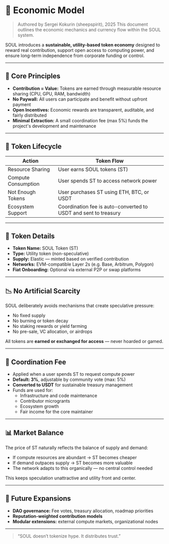 # 💸 Economic Model

> Authored by Sergei Kokurin (sheepspirit), 2025 
> This document outlines the economic mechanics and currency flow within the SOUL system.

SOUL introduces a **sustainable, utility-based token economy** designed to reward real contribution, support open access to computing power, and ensure long-term independence from corporate funding or control.

---

## 🧩 Core Principles

- **Contribution = Value:** Tokens are earned through measurable resource sharing (CPU, GPU, RAM, bandwidth)
- **No Paywall:** All users can participate and benefit without upfront payment
- **Open Incentives:** Economic rewards are transparent, auditable, and fairly distributed
- **Minimal Extraction:** A small coordination fee (max 5%) funds the project's development and maintenance

---

## 🔄 Token Lifecycle

| Action                | Token Flow                                                |
|----------------------|------------------------------------------------------------|
| Resource Sharing      | User earns SOUL tokens (ST)                                |
| Compute Consumption   | User spends ST to access network power                     |
| Not Enough Tokens     | User purchases ST using ETH, BTC, or USDT                  |
| Ecosystem Support     | Coordination fee is auto-converted to USDT and sent to treasury |

---

## 💱 Token Details

- **Token Name:** SOUL Token (ST)  
- **Type:** Utility token (non-speculative)  
- **Supply:** Elastic — minted based on verified contribution  
- **Networks:** EVM-compatible Layer 2s (e.g. Base, Arbitrum, Polygon)  
- **Fiat Onboarding:** Optional via external P2P or swap platforms

---

## 📉 No Artificial Scarcity

SOUL deliberately avoids mechanisms that create speculative pressure:

- No fixed supply
- No burning or token decay
- No staking rewards or yield farming
- No pre-sale, VC allocation, or airdrops

All tokens are **earned or exchanged for access** — never hoarded or gamed.

---

## 💸 Coordination Fee

- Applied when a user spends ST to request compute power  
- **Default: 3%**, adjustable by community vote (max: 5%)  
- **Converted to USDT** for sustainable treasury management  
- Funds are used for:
  - Infrastructure and code maintenance
  - Contributor microgrants
  - Ecosystem growth
  - Fair income for the core maintainer

---

## 📊 Market Balance

The price of ST naturally reflects the balance of supply and demand:

- If compute resources are abundant → ST becomes cheaper  
- If demand outpaces supply → ST becomes more valuable  
- The network adapts to this organically — no central control needed

This keeps speculation unattractive and utility front and center.

---

## 🧬 Future Expansions

- **DAO governance:** Fee votes, treasury allocation, roadmap priorities  
- **Reputation-weighted contribution models**  
- **Modular extensions:** external compute markets, organizational nodes

---

> “SOUL doesn’t tokenize hype. It distributes trust.”
